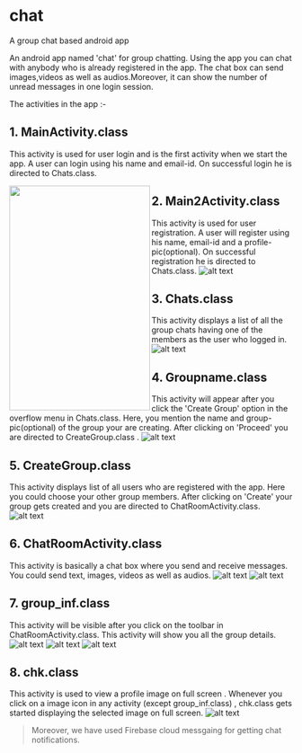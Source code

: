 # chat
A group chat based android app

An android app named 'chat' for group chatting. Using the app you can chat with anybody who is already registered in the app. The chat box can send images,videos as well as audios.Moreover, it can show the number of unread messages in one login session.

The activities in the app :-

## 1. MainActivity.class
This activity is used for user login and is the first activity when we start the app.
A user can login using his  name and email-id. On successful login he is directed to Chats.class.

<img src="/Screenshots/5.png" align="left" height="400" width="250" >

## 2. Main2Activity.class
This activity is used for user registration. A user will register using his name, email-id and a profile-pic(optional). On successful registration he is directed to Chats.class.
![alt text](/Screenshots/1.png "MainActivity.class")<br />
## 3. Chats.class
This activity displays a list of all the group chats having one of the members as  the user who logged in.
![alt text](/Screenshots/9.png "MainActivity.class")
## 4. Groupname.class
This activity will appear after you click the 'Create Group' option in the overflow menu in Chats.class. Here, you mention the name and group-pic(optional) of the group your are creating. After clicking on 'Proceed' you are directed to CreateGroup.class .
![alt text](/Screenshots/8.png "MainActivity.class")
## 5. CreateGroup.class
This activity displays list of all users who are registered with the app. Here you could choose your other group members. After clicking on 'Create' your group gets created and you are directed to ChatRoomActivity.class.
![alt text](/Screenshots/11.png "MainActivity.class")
## 6. ChatRoomActivity.class
This activity is basically a chat box where you send and receive messages. You could send text, images, videos as well as audios.
![alt text](/Screenshots/12.png "MainActivity.class")
![alt text](/Screenshots/4.png "MainActivity.class")
## 7. group_inf.class
This activity will be visible after you click on the toolbar in ChatRoomActivity.class. This activity will show you all the group details.
![alt text](/Screenshots/13.png "MainActivity.class")
![alt text](/Screenshots/14.png "MainActivity.class")
![alt text](/Screenshots/15.png "MainActivity.class")
## 8. chk.class
This activity is used to view a profile image on full screen . Whenever you click on a image icon  in any activity (except group_inf.class) , chk.class gets started displaying the selected image on full screen.
![alt text](/Screenshots/7.png "MainActivity.class")


> Moreover, we have used Firebase cloud messgaing for getting chat notifications.
